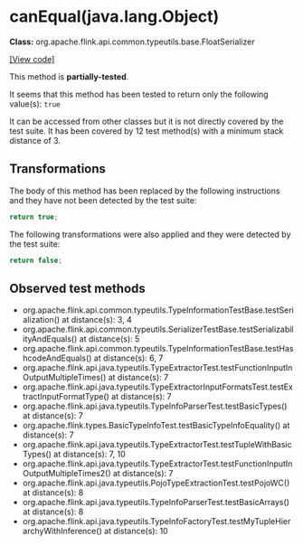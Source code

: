# canEqual(java.lang.Object)

**Class:** org.apache.flink.api.common.typeutils.base.FloatSerializer

[[View code]](https://github.com/apache/flink/blob/740f711c4ec9c4b7cdefd01c9f64857c345a68a1/flink-core/src/main/java//org/apache/flink/api/common/typeutils/base/FloatSerializer.java#L83)

This method is **partially-tested**.

It seems that this method has been tested to return only the following value(s): `true`


It can be accessed from other classes but it is not directly covered by the test suite. 
It has been covered by 12 test method(s) with a minimum stack distance of 3.

## Transformations


The body of this method has been replaced by the following instructions and they have not been detected by the test suite:

```Java
return true;
```

The following transformations were also applied and they were detected by the test suite:

```Java
return false;
```





## Observed test methods

* org.apache.flink.api.common.typeutils.TypeInformationTestBase.testSerialization() at distance(s): 3, 4
* org.apache.flink.api.common.typeutils.SerializerTestBase.testSerializabilityAndEquals() at distance(s): 5
* org.apache.flink.api.common.typeutils.TypeInformationTestBase.testHashcodeAndEquals() at distance(s): 6, 7
* org.apache.flink.api.java.typeutils.TypeExtractorTest.testFunctionInputInOutputMultipleTimes() at distance(s): 7
* org.apache.flink.api.java.typeutils.TypeExtractorInputFormatsTest.testExtractInputFormatType() at distance(s): 7
* org.apache.flink.api.java.typeutils.TypeInfoParserTest.testBasicTypes() at distance(s): 7
* org.apache.flink.types.BasicTypeInfoTest.testBasicTypeInfoEquality() at distance(s): 7
* org.apache.flink.api.java.typeutils.TypeExtractorTest.testTupleWithBasicTypes() at distance(s): 7, 10
* org.apache.flink.api.java.typeutils.TypeExtractorTest.testFunctionInputInOutputMultipleTimes2() at distance(s): 7
* org.apache.flink.api.java.typeutils.PojoTypeExtractionTest.testPojoWC() at distance(s): 8
* org.apache.flink.api.java.typeutils.TypeInfoParserTest.testBasicArrays() at distance(s): 8
* org.apache.flink.api.java.typeutils.TypeInfoFactoryTest.testMyTupleHierarchyWithInference() at distance(s): 10

